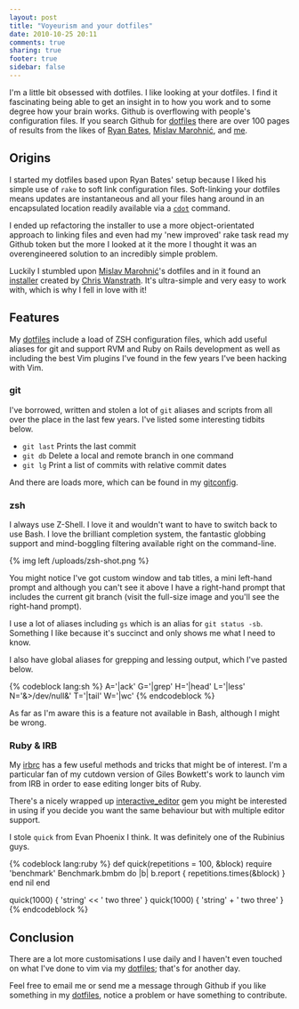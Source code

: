 ```yaml
---
layout: post
title: "Voyeurism and your dotfiles"
date: 2010-10-25 20:11
comments: true
sharing: true
footer: true
sidebar: false
---
```


I'm a little bit obsessed with dotfiles. I like looking at your dotfiles. I find it fascinating being able to get an insight in to how you work and to some degree how your brain works. Github is overflowing with people's configuration files. If you search Github for [dotfiles][] there are over 100 pages of results from the likes of [Ryan Bates][], [Mislav Marohnić][], and [me](http://github.com/jcf/dotfiles).

<!--more-->

## Origins

I started my dotfiles based upon Ryan Bates' setup because I liked his simple use of `rake` to soft link configuration files. Soft-linking your dotfiles means updates are instantaneous and all your files hang around in an encapsulated location readily available via a [`cdot`](http://github.com/jcf/dotfiles/blob/master/zsh/aliases#L6) command.

I ended up refactoring the installer to use a more object-orientated approach to linking files and even had my 'new improved' rake task read my Github token but the more I looked at it the more I thought it was an overengineered solution to an incredibly simple problem.  

Luckily I stumbled upon [Mislav Marohnić][]'s dotfiles and in it found an [installer](http://errtheblog.com/posts/89-huba-huba) created by [Chris Wanstrath][]. It's ultra-simple and very easy to work with, which is why I fell in love with it!

## Features

My [dotfiles][] include a load of ZSH configuration files, which add useful aliases for git and support RVM and Ruby on Rails development as well as including the best Vim plugins I've found in the few years I've been hacking with Vim.

### git

I've borrowed, written and stolen a lot of `git` aliases and scripts from all over the place in the last few years. I've listed some interesting tidbits below.

- `git last` Prints the last commit
- `git db` Delete a local and remote branch in one command
- `git lg` Print a list of commits with relative commit dates

And there are loads more, which can be found in my [gitconfig](http://github.com/jcf/dotfiles/blob/master/gitconfig).

### zsh

I always use Z-Shell. I love it and wouldn't want to have to switch back to use Bash. I love the brilliant completion system, the fantastic globbing support and mind-boggling filtering available right on the command-line.  

{% img left /uploads/zsh-shot.png %}

You might notice I've got custom window and tab titles, a mini left-hand prompt and although you can't see it above I have a right-hand prompt that includes the current git branch (visit the full-size image and you'll see the right-hand prompt).

I use a lot of aliases including `gs` which is an alias for `git status -sb`. Something I like because it's succinct and only shows me what I need to know.

I also have global aliases for grepping and lessing output, which I've pasted below.

{% codeblock lang:sh %}
A='|ack'
G='|grep'
H='|head'
L='|less'
N='&>/dev/null&'
T='|tail'
W='|wc'
{% endcodeblock %}

As far as I'm aware this is a feature not available in Bash, although I might be wrong.

### Ruby & IRB

My [irbrc][] has a few useful methods and tricks that might be of interest. I'm a particular fan of my cutdown version of Giles Bowkett's work to launch vim from IRB in order to ease editing longer bits of Ruby.

There's a nicely wrapped up [interactive_editor](http://github.com/jberkel/interactive_editor) gem you might be interested in using if you decide you want the same behaviour but with multiple editor support.

I stole `quick` from Evan Phoenix I think. It was definitely one of the Rubinius guys.

{% codeblock lang:ruby %}
def quick(repetitions = 100, &block)
  require 'benchmark'
    Benchmark.bmbm do |b|
      b.report { repetitions.times(&block) }
    end
  nil
end

quick(1000) { 'string' << ' two three' }
quick(1000) { 'string' + ' two three' }
{% endcodeblock %}

## Conclusion

There are a lot more customisations I use daily and I haven't even touched on what I've done to vim via my [dotfiles][]; that's for another day.

Feel free to email me or send me a message through Github if you like something in my [dotfiles][], notice a problem or have something to contribute.

[Ryan Bates]: http://github.com/ryanb/dotfiles
[Mislav Marohnić]: http://github.com/mislav/dotfiles
[Chris Wanstrath]: http://errtheblog.com/
[dotfiles]: http://github.com/jcf/dotfiles
[irbrc]: http://github.com/jcf/dotfiles/blob/master/irbrc
